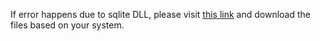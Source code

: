 
If error happens due to sqlite DLL, please visit [this link](https://www.sqlite.org/download.html) and download the files based on your system.
